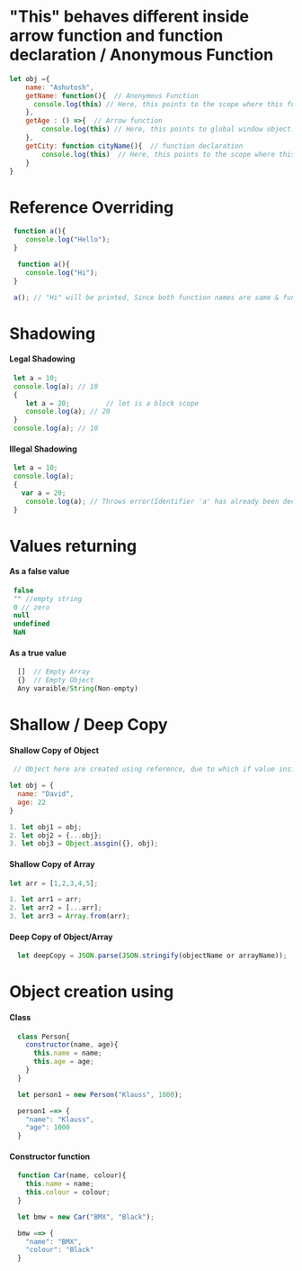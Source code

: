 # "This" behaves different inside arrow function and function declaration / Anonymous Function

```javascript
let obj ={
    name: "Ashutosh",
    getName: function(){  // Anonymous Function 
      console.log(this) // Here, this points to the scope where this function is present, which is obj.
    },
    getAge : () =>{  // Arrow function
        console.log(this) // Here, this points to global window object.
    },
    getCity: function cityName(){  // function declaration
        console.log(this)  // Here, this points to the scope where this function is present, which is obj.
    }
}
 ``` 

# Reference Overriding

```javascript
 function a(){
    console.log("Hello");
 }

  function a(){
    console.log("Hi");
 }

 a(); // "Hi" will be printed, Since both function names are same & function are stored in heap memory and there reference is at call   Stack. So when another function with same name is encountered the last function reference get overidden.
 ``` 

# Shadowing

#### Legal Shadowing

```javascript
 let a = 10;  
 console.log(a); // 10
 {
    let a = 20;         // let is a block scope
    console.log(a); // 20
 }
 console.log(a); // 10
 ``` 

#### Illegal Shadowing

```javascript
 let a = 10;  
 console.log(a); 
 {
   var a = 20;      
    console.log(a); // Throws error(Identifier 'a' has already been declared), since var is a functional scope.
 }
 ``` 

 # Values returning 
 
 #### As a false value

```javascript
 false
 "" //empty string
 0 // zero
 null
 undefined
 NaN
 ```

 #### As a true value

```javascript
  []  // Empty Array
  {}  // Empty Object
  Any varaible/String(Non-empty)
 ```

# Shallow / Deep Copy

 #### Shallow Copy of Object

```javascript
 // Object here are created using reference, due to which if value inside nested object changes in one object, it gets reflected inside the other one.

let obj = {
  name: "David",
  age: 22
}

1. let obj1 = obj;
2. let obj2 = {...obj};
3. let obj3 = Object.assgin({}, obj);
 ```

 #### Shallow Copy of Array
 
```javascript
let arr = [1,2,3,4,5];

1. let arr1 = arr;
2. let arr2 = [...arr];
3. let arr3 = Array.from(arr);
 ```

  #### Deep Copy of Object/Array
  ```javascript
    let deepCopy = JSON.parse(JSON.stringify(objectName or arrayName));
 ```

 # Object creation using 

 #### Class
  ```javascript
    class Person{
      constructor(name, age){
        this.name = name;
        this.age = age;
      }
    }

    let person1 = new Person("Klauss", 1000);

    person1 ==> {
      "name": "Klauss",
      "age": 1000
    }
 ```

 #### Constructor function

  ```javascript
    function Car(name, colour){
      this.name = name;
      this.colour = colour;
    }

    let bmw = new Car("BMX", "Black");

    bmw ==> {
      "name": "BMX",
      "colour": "Black" 
    }
 ```